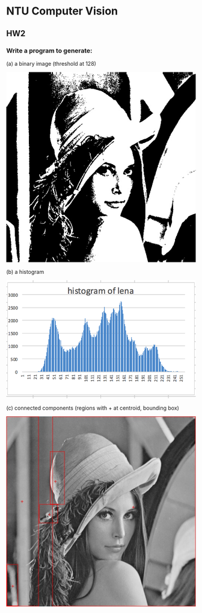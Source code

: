 # NTU Computer Vision 

## HW2

### Write a program to generate:

(a)  a binary image (threshold at 128)

![thresholding.jpg](thresholding.jpg)

(b)  a histogram

![lena_histogram.png](lena_histogram.png)

(c)  connected components (regions with + at centroid, bounding box)

![connectedComponentsLena.jpg](connectedComponentsLena.jpg)


